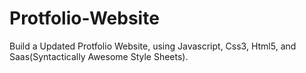 # Protfolio-Website
Build a Updated Protfolio Website, using Javascript, Css3, Html5,  and Saas(Syntactically Awesome Style Sheets).
